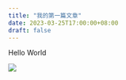 ```yaml
---
title: "我的第一篇文章"
date: 2023-03-25T17:00:00+08:00
draft: false
---
```


Hello World

![](https://i.imgur.com/ldg9VM2.gif)
